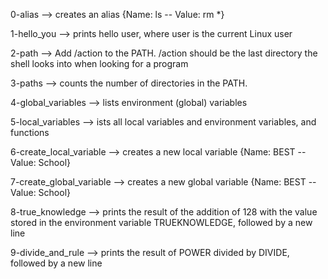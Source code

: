 0-alias --> creates an alias {Name: ls -- Value: rm *}


1-hello_you --> prints hello user, where user is the current Linux user


2-path --> Add /action to the PATH. /action should be the last directory the shell looks into when looking for a program


3-paths --> counts the number of directories in the PATH.


4-global_variables -->  lists environment (global) variables


5-local_variables --> ists all local variables and environment variables, and functions


6-create_local_variable --> creates a new local variable {Name: BEST -- Value: School}


7-create_global_variable --> creates a new global variable {Name: BEST -- Value: School}



8-true_knowledge --> prints the result of the addition of 128 with the value stored in the environment variable TRUEKNOWLEDGE, followed by a new line


9-divide_and_rule --> prints the result of POWER divided by DIVIDE, followed by a new line


